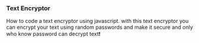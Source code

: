 ### Text Encryptor
How to code a text encryptor using javascript. with this text encryptor you can encrypt your text using random passwords and make it secure and only who know password can decrypt text❗️